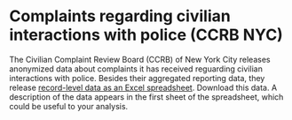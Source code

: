 # Complaints regarding civilian interactions with police (CCRB NYC)
The Civilian Complaint Review Board (CCRB) of New York City releases anonymized data about complaints it has received reguarding civilian interactions with police. Besides their aggregated reporting data, they release [record-level data as an Excel spreadsheet](http://www1.nyc.gov/assets/ccrb/downloads/excel/ccrb_datatransparencyinitiative_20170207.xlsx). Download this data. A description of the data appears in the first sheet of the spreadsheet, which could be useful to your analysis.
